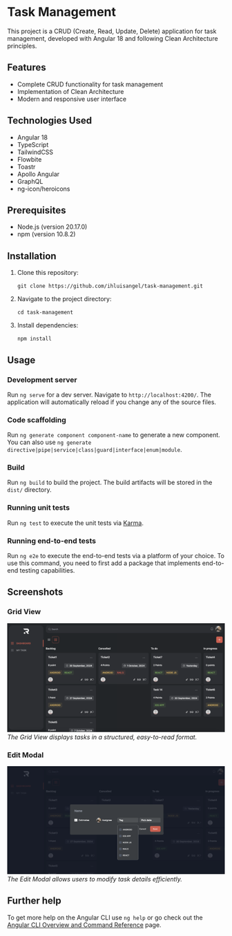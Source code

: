 # Task Management

This project is a CRUD (Create, Read, Update, Delete) application for task management, developed with Angular 18 and following Clean Architecture principles.

## Features

- Complete CRUD functionality for task management
- Implementation of Clean Architecture
- Modern and responsive user interface

## Technologies Used

- Angular 18
- TypeScript
- TailwindCSS
- Flowbite
- Toastr
- Apollo Angular
- GraphQL
- ng-icon/heroicons

## Prerequisites

- Node.js (version 20.17.0)
- npm (version 10.8.2)

## Installation

1. Clone this repository:
   ```
   git clone https://github.com/ihluisangel/task-management.git
   ```
2. Navigate to the project directory:
   ```
   cd task-management
   ```
3. Install dependencies:
   ```
   npm install
   ```

## Usage

### Development server

Run `ng serve` for a dev server. Navigate to `http://localhost:4200/`. The application will automatically reload if you change any of the source files.

### Code scaffolding

Run `ng generate component component-name` to generate a new component. You can also use `ng generate directive|pipe|service|class|guard|interface|enum|module`.

### Build

Run `ng build` to build the project. The build artifacts will be stored in the `dist/` directory.

### Running unit tests

Run `ng test` to execute the unit tests via [Karma](https://karma-runner.github.io).

### Running end-to-end tests

Run `ng e2e` to execute the end-to-end tests via a platform of your choice. To use this command, you need to first add a package that implements end-to-end testing capabilities.

## Screenshots

### Grid View
![Grid View](screenshots/grid-view.png)
*The Grid View displays tasks in a structured, easy-to-read format.*

### Edit Modal
![Edit Modal](screenshots/form-view.png)
*The Edit Modal allows users to modify task details efficiently.*

## Further help

To get more help on the Angular CLI use `ng help` or go check out the [Angular CLI Overview and Command Reference](https://angular.dev/tools/cli) page.
